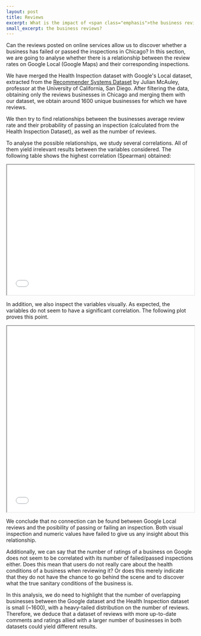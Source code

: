 ```yaml
---
layout: post
title: Reviews
excerpt: What is the impact of <span class="emphasis">the business reviews</span>?
small_excerpt: the business reviews?
---
```


Can the reviews posted on online services allow us to discover whether a business has failed or passed the inspections in Chicago? In this section, we are going to analyse whether there is a relationship between the review rates on Google Local (Google Maps) and their corresponding inspections.

We have merged the Health Inspection dataset with Google's Local dataset, extracted from the  <a href="http://cseweb.ucsd.edu/~jmcauley/datasets.html">Recommender Systems Dataset</a> by Julian McAuley, professor at the University of California, San Diego. After filtering the data, obtaining only the reviews businesses in Chicago and merging them with our dataset, we obtain around 1600 unique businesses for which we have reviews. 

We then try to find relationships between the businesses average review rate and their probability of passing an inspection (calculated from the Health Inspection Dataset), as well as the number of reviews. 

To analyse the possible relationships, we study several correlations. All of them yield irrelevant results between the variables considered. The following table shows the highest correlation (Spearman) obtained:

<iframe src="{{ site.baseurl }}/images/spearmanCorr.html" style="width: 100%; height: 350px; frameborder='0'"></iframe>

In addition, we also inspect the variables visually. As expected, the variables do not seem to have a significant correlation. The following plot proves this point. 

<iframe src="{{ site.baseurl }}/images/dataStory_GoogleReviews.html" style="width: 100%; height: 500px;"></iframe>

<p>We conclude that no connection can be found between Google Local reviews and the posibility of passing or failing an inspection. Both visual inspection and numeric values have failed to give us any insight about this relationship. </p>

<p>Additionally, we can say that the number of ratings of a business on Google does not seem to be correlated with its number of failed/passed inspections either. Does this mean that users do not really care about the health conditions of a business when reviewing it? Or does this merely indicate that they do not have the chance to go behind the scene and to discover what the true sanitary conditions of the business is. </p>

<p>In this analysis, we do need to highlight that the number of overlapping businesses between the Google dataset and the Health Inspection dataset is small (~1600), with a heavy-tailed distribution on the number of reviews. Therefore, we deduce that a dataset of reviews with more up-to-date comments and ratings allied with a larger number of businesses in both datasets could yield different results. </p>